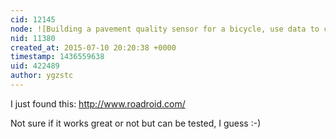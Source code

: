 ```yaml
---
cid: 12145
node: ![Building a pavement quality sensor for a bicycle, use data to create maps](../notes/laurenrae/11-21-2014/building-a-pavement-quality-sensor-for-a-bicycle-use-data-to-create-maps)
nid: 11380
created_at: 2015-07-10 20:20:38 +0000
timestamp: 1436559638
uid: 422489
author: ygzstc
---
```


I just found this: http://www.roadroid.com/ 

Not sure if it works great or not but can be tested, I guess :-)